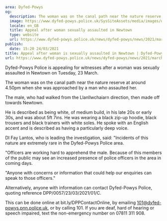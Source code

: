 ```yaml
area: Dyfed-Powys
og:
  description: The woman was on the canal path near the nature reserve at around 4.50pm when she was approached by a man who assaulted her
  image: https://www.dyfed-powys.police.uk/SysSiteAssets/media/images/dyfed-powys/news/appeals---property-etc/appeal.png?crop=(0,12,810,438)&amp;w=600&amp;h=300&amp;scale=both
  locale: en_GB
  title: Appeal after woman sexually assaulted in Newtown
  type: website
  url: https://www.dyfed-powys.police.uk/news/dyfed-powys/news/2021/march-2021/appeal-after-woman-is-sexually-assaulted-in-newtown/
publish:
  date: 15:20 24/03/2021
title: Appeal after woman is sexually assaulted in Newtown | Dyfed-Powys Police
url: https://www.dyfed-powys.police.uk/news/dyfed-powys/news/2021/march-2021/appeal-after-woman-is-sexually-assaulted-in-newtown/
```

Dyfed-Powys Police is appealing for witnesses after a woman was sexually assaulted in Newtown on Tuesday, 23 March.

The woman was on the canal path near the nature reserve at around 4.50pm when she was approached by a man who assaulted her.

The male, who had walked from the Llanllwchaiarn direction, then made off towards Newtown.

He is described as being white, of medium build, in his late 20s or early 30s, and was about 5ft 7ins. He was wearing a black zip-up hoodie, black trousers and black trainers with white soles. He spoke with an English accent and is described as having a particularly deep voice.

DI Fay Lantos, who is leading the investigation, said: "Incidents of this nature are extremely rare in the Dyfed-Powys Police area.

"Officers are working hard to apprehend the male. Because of this members of the public may see an increased presence of police officers in the area in coming days.

"Anyone with concerns or information that could help our enquiries can speak to those officers."

Alternatively, anyone with information can contact Dyfed-Powys Police, quoting reference DPP/0057/23/03/2021/01/C.

This can be done online at bit.ly/DPPContactOnline, by emailing 101@dyfed-powys.pnn.police.uk, or by calling 101. If you are deaf, hard of hearing or speech impaired, text the non-emergency number on 07811 311 908.
